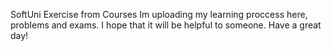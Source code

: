 SoftUni Exercise from Courses
Im uploading my learning proccess here, problems and exams.
I hope that it will be helpful to someone.
Have a great day!
